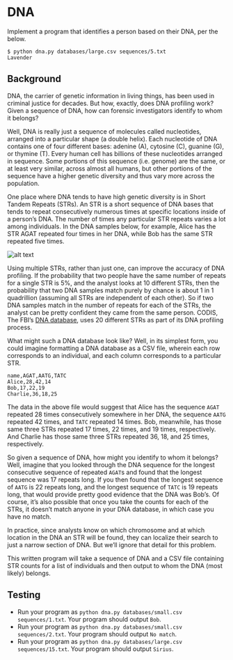 # DNA
Implement a program that identifies a person based on their DNA, per the below.
```
$ python dna.py databases/large.csv sequences/5.txt
Lavender
```

## Background
DNA, the carrier of genetic information in living things, has been used in criminal justice for decades. But how, exactly, does DNA profiling work? Given a sequence of DNA, how can forensic investigators identify to whom it belongs?

Well, DNA is really just a sequence of molecules called nucleotides, arranged into a particular shape (a double helix). Each nucleotide of DNA contains one of four different bases: adenine (A), cytosine (C), guanine (G), or thymine (T). Every human cell has billions of these nucleotides arranged in sequence. Some portions of this sequence (i.e. genome) are the same, or at least very similar, across almost all humans, but other portions of the sequence have a higher genetic diversity and thus vary more across the population.

One place where DNA tends to have high genetic diversity is in Short Tandem Repeats (STRs). An STR is a short sequence of DNA bases that tends to repeat consecutively numerous times at specific locations inside of a person’s DNA. The number of times any particular STR repeats varies a lot among individuals. In the DNA samples below, for example, Alice has the STR AGAT repeated four times in her DNA, while Bob has the same STR repeated five times.

![alt text](https://cs50.harvard.edu/x/2020/psets/6/dna/strs.png)


Using multiple STRs, rather than just one, can improve the accuracy of DNA profiling. If the probability that two people have the same number of repeats for a single STR is 5%, and the analyst looks at 10 different STRs, then the probability that two DNA samples match purely by chance is about 1 in 1 quadrillion (assuming all STRs are independent of each other). So if two DNA samples match in the number of repeats for each of the STRs, the analyst can be pretty confident they came from the same person. CODIS, The FBI’s [DNA database](https://www.fbi.gov/services/laboratory/biometric-analysis/codis/codis-and-ndis-fact-sheet), uses 20 different STRs as part of its DNA profiling process.

What might such a DNA database look like? Well, in its simplest form, you could imagine formatting a DNA database as a CSV file, wherein each row corresponds to an individual, and each column corresponds to a particular STR.
```
name,AGAT,AATG,TATC
Alice,28,42,14
Bob,17,22,19
Charlie,36,18,25
```
The data in the above file would suggest that Alice has the sequence `AGAT` repeated 28 times consecutively somewhere in her DNA, the sequence `AATG` repeated 42 times, and `TATC` repeated 14 times. Bob, meanwhile, has those same three STRs repeated 17 times, 22 times, and 19 times, respectively. And Charlie has those same three STRs repeated 36, 18, and 25 times, respectively.

So given a sequence of DNA, how might you identify to whom it belongs? Well, imagine that you looked through the DNA sequence for the longest consecutive sequence of repeated `AGAT`s and found that the longest sequence was 17 repeats long. If you then found that the longest sequence of `AATG` is 22 repeats long, and the longest sequence of `TATC` is 19 repeats long, that would provide pretty good evidence that the DNA was Bob’s. Of course, it’s also possible that once you take the counts for each of the STRs, it doesn’t match anyone in your DNA database, in which case you have no match.

In practice, since analysts know on which chromosome and at which location in the DNA an STR will be found, they can localize their search to just a narrow section of DNA. But we’ll ignore that detail for this problem.

This written program will take a sequence of DNA and a CSV file containing STR counts for a list of individuals and then output to whom the DNA (most likely) belongs.


## Testing
* Run your program as `python dna.py databases/small.csv sequences/1.txt`. Your program should output `Bob`.
* Run your program as `python dna.py databases/small.csv sequences/2.txt`. Your program should output `No match`.
* Run your program as `python dna.py databases/large.csv sequences/15.txt`. Your program should output `Sirius`.
